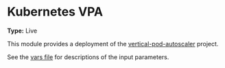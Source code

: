 # Kubernetes VPA

**Type:** Live

This module provides a deployment of the [vertical-pod-autoscaler](https://github.com/kubernetes/autoscaler/tree/master/vertical-pod-autoscaler) project.

See the [vars file](./vars.tf) for descriptions of the input parameters.

